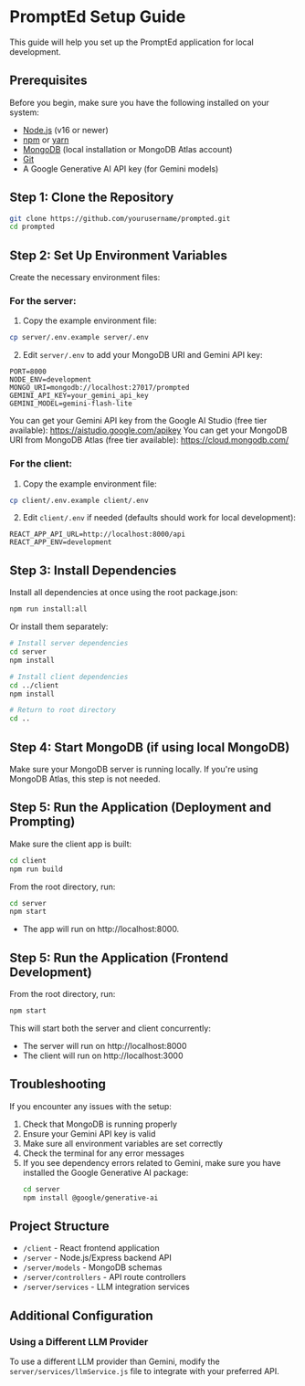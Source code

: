 # PromptEd Setup Guide

This guide will help you set up the PromptEd application for local development.

## Prerequisites

Before you begin, make sure you have the following installed on your system:

- [Node.js](https://nodejs.org/) (v16 or newer)
- [npm](https://www.npmjs.com/) or [yarn](https://yarnpkg.com/)
- [MongoDB](https://www.mongodb.com/try/download/community) (local installation or MongoDB Atlas account)
- [Git](https://git-scm.com/)
- A Google Generative AI API key (for Gemini models)

## Step 1: Clone the Repository

```bash
git clone https://github.com/yourusername/prompted.git
cd prompted
```

## Step 2: Set Up Environment Variables

Create the necessary environment files:

### For the server:

1. Copy the example environment file:
```bash
cp server/.env.example server/.env
```

2. Edit `server/.env` to add your MongoDB URI and Gemini API key:
```
PORT=8000
NODE_ENV=development
MONGO_URI=mongodb://localhost:27017/prompted
GEMINI_API_KEY=your_gemini_api_key
GEMINI_MODEL=gemini-flash-lite
```

You can get your Gemini API key from the Google AI Studio (free tier available): https://aistudio.google.com/apikey
You can get your MongoDB URI from MongoDB Atlas (free tier available): https://cloud.mongodb.com/

### For the client:

1. Copy the example environment file:
```bash
cp client/.env.example client/.env
```

2. Edit `client/.env` if needed (defaults should work for local development):
```
REACT_APP_API_URL=http://localhost:8000/api
REACT_APP_ENV=development
```

## Step 3: Install Dependencies

Install all dependencies at once using the root package.json:

```bash
npm run install:all
```

Or install them separately:

```bash
# Install server dependencies
cd server
npm install

# Install client dependencies
cd ../client
npm install

# Return to root directory
cd ..
```

## Step 4: Start MongoDB (if using local MongoDB)

Make sure your MongoDB server is running locally. If you're using MongoDB Atlas, this step is not needed.

## Step 5: Run the Application (Deployment and Prompting)

Make sure the client app is built:

```bash
cd client
npm run build
```

From the root directory, run:

```bash
cd server
npm start
```

- The app will run on http://localhost:8000.


## Step 5: Run the Application (Frontend Development)

From the root directory, run:

```bash
npm start
```

This will start both the server and client concurrently:
- The server will run on http://localhost:8000
- The client will run on http://localhost:3000

## Troubleshooting

If you encounter any issues with the setup:

1. Check that MongoDB is running properly
2. Ensure your Gemini API key is valid
3. Make sure all environment variables are set correctly
4. Check the terminal for any error messages
5. If you see dependency errors related to Gemini, make sure you have installed the Google Generative AI package:
   ```bash
   cd server
   npm install @google/generative-ai
   ```

## Project Structure

- `/client` - React frontend application
- `/server` - Node.js/Express backend API
- `/server/models` - MongoDB schemas
- `/server/controllers` - API route controllers
- `/server/services` - LLM integration services

## Additional Configuration

### Using a Different LLM Provider

To use a different LLM provider than Gemini, modify the `server/services/llmService.js` file to integrate with your preferred API. 
